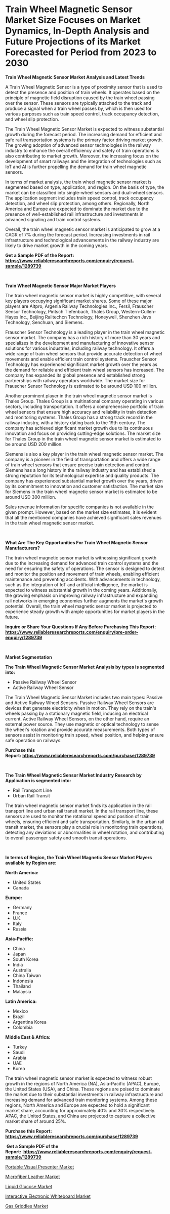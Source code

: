 <p><h1>Train Wheel Magnetic Sensor Market Size Focuses on Market Dynamics, In-Depth Analysis and Future Projections of its Market Forecasted for Period from 2023 to 2030</h1></p><p><strong>Train Wheel Magnetic Sensor Market Analysis and Latest Trends</strong></p>
<p><p>A Train Wheel Magnetic Sensor is a type of proximity sensor that is used to detect the presence and position of train wheels. It operates based on the principle of magnetic field disruption caused by the train wheel passing over the sensor. These sensors are typically attached to the track and produce a signal when a train wheel passes by, which is then used for various purposes such as train speed control, track occupancy detection, and wheel slip protection.</p><p>The Train Wheel Magnetic Sensor Market is expected to witness substantial growth during the forecast period. The increasing demand for efficient and safe rail transportation systems is the primary factor driving market growth. The growing adoption of advanced sensor technologies in the railway industry to enhance the overall efficiency and safety of train operations is also contributing to market growth. Moreover, the increasing focus on the development of smart railways and the integration of technologies such as IoT and AI is further propelling the demand for train wheel magnetic sensors.</p><p>In terms of market analysis, the train wheel magnetic sensor market is segmented based on type, application, and region. On the basis of type, the market can be classified into single-wheel sensors and dual-wheel sensors. The application segment includes train speed control, track occupancy detection, and wheel slip protection, among others. Regionally, North America and Europe are expected to dominate the market due to the presence of well-established rail infrastructure and investments in advanced signaling and train control systems.</p><p>Overall, the train wheel magnetic sensor market is anticipated to grow at a CAGR of 7% during the forecast period. Increasing investments in rail infrastructure and technological advancements in the railway industry are likely to drive market growth in the coming years.</p></p>
<p><strong>Get a Sample PDF of the Report:&nbsp; <a href="https://www.reliableresearchreports.com/enquiry/request-sample/1289739">https://www.reliableresearchreports.com/enquiry/request-sample/1289739</a></strong></p>
<p>&nbsp;</p>
<p><strong>Train Wheel Magnetic Sensor Major Market Players</strong></p>
<p><p>The train wheel magnetic sensor market is highly competitive, with several key players occupying significant market shares. Some of these major players are Altpro, Argenia Railway Technologies Inc., Fersil, Frauscher Sensor Technology, Pintsch Tiefenbach, Thales Group, Western-Cullen-Hayes Inc., Beijing Railtechcn Technology, Honeywell, Shenzhen Javs Technology, Senchuan, and Siemens.</p><p>Frauscher Sensor Technology is a leading player in the train wheel magnetic sensor market. The company has a rich history of more than 30 years and specializes in the development and manufacturing of innovative sensor solutions for various industries, including railway technology. It offers a wide range of train wheel sensors that provide accurate detection of wheel movements and enable efficient train control systems. Frauscher Sensor Technology has experienced significant market growth over the years as the demand for reliable and efficient train wheel sensors has increased. The company has expanded its global presence and established strong partnerships with railway operators worldwide. The market size for Frauscher Sensor Technology is estimated to be around USD 100 million.</p><p>Another prominent player in the train wheel magnetic sensor market is Thales Group. Thales Group is a multinational company operating in various sectors, including transportation. It offers a comprehensive portfolio of train wheel sensors that ensure high accuracy and reliability in train detection and monitoring systems. Thales Group has a strong track record in the railway industry, with a history dating back to the 19th century. The company has achieved significant market growth due to its continuous innovation and focus on providing cutting-edge solutions. The market size for Thales Group in the train wheel magnetic sensor market is estimated to be around USD 200 million.</p><p>Siemens is also a key player in the train wheel magnetic sensor market. The company is a pioneer in the field of transportation and offers a wide range of train wheel sensors that ensure precise train detection and control. Siemens has a long history in the railway industry and has established a strong reputation for its technological expertise and quality products. The company has experienced substantial market growth over the years, driven by its commitment to innovation and customer satisfaction. The market size for Siemens in the train wheel magnetic sensor market is estimated to be around USD 300 million.</p><p>Sales revenue information for specific companies is not available in the given prompt. However, based on the market size estimates, it is evident that all the mentioned companies have achieved significant sales revenues in the train wheel magnetic sensor market.</p></p>
<p>&nbsp;</p>
<p><strong>What Are The Key Opportunities For Train Wheel Magnetic Sensor Manufacturers?</strong></p>
<p><p>The train wheel magnetic sensor market is witnessing significant growth due to the increasing demand for advanced train control systems and the need for ensuring the safety of operations. The sensor is designed to detect and monitor the position and movement of train wheels, enabling efficient maintenance and preventing accidents. With advancements in technology, such as the integration of IoT and artificial intelligence, the market is expected to witness substantial growth in the coming years. Additionally, the growing emphasis on improving railway infrastructure and expanding rail networks in emerging economies further augments the market's growth potential. Overall, the train wheel magnetic sensor market is projected to experience steady growth with ample opportunities for market players in the future.</p></p>
<p><strong>Inquire or Share Your Questions If Any Before Purchasing This Report: <a href="https://www.reliableresearchreports.com/enquiry/pre-order-enquiry/1289739">https://www.reliableresearchreports.com/enquiry/pre-order-enquiry/1289739</a></strong></p>
<p>&nbsp;</p>
<p><strong>Market Segmentation</strong></p>
<p><strong>The Train Wheel Magnetic Sensor Market Analysis by types is segmented into:</strong></p>
<p><ul><li>Passive Railway Wheel Sensor</li><li>Active Railway Wheel Sensor</li></ul></p>
<p><p>The Train Wheel Magnetic Sensor Market includes two main types: Passive and Active Railway Wheel Sensors. Passive Railway Wheel Sensors are devices that generate electricity when in motion. They rely on the train's wheels passing by a stationary magnetic field, inducing an electrical current. Active Railway Wheel Sensors, on the other hand, require an external power source. They use magnetic or optical technology to sense the wheel's rotation and provide accurate measurements. Both types of sensors assist in monitoring train speed, wheel position, and helping ensure safe operation on railways.</p></p>
<p><strong>Purchase this Report:&nbsp;<a href="https://www.reliableresearchreports.com/purchase/1289739">https://www.reliableresearchreports.com/purchase/1289739</a></strong></p>
<p>&nbsp;</p>
<p><strong>The Train Wheel Magnetic Sensor Market Industry Research by Application is segmented into:</strong></p>
<p><ul><li>Rail Transport Line</li><li>Urban Rail Transit</li></ul></p>
<p><p>The train wheel magnetic sensor market finds its application in the rail transport line and urban rail transit market. In the rail transport line, these sensors are used to monitor the rotational speed and position of train wheels, ensuring efficient and safe transportation. Similarly, in the urban rail transit market, the sensors play a crucial role in monitoring train operations, detecting any deviations or abnormalities in wheel rotation, and contributing to overall passenger safety and smooth transit operations.</p></p>
<p>&nbsp;</p>
<p><strong>In terms of Region, the Train Wheel Magnetic Sensor Market Players available by Region are:</strong></p>
<p>
    <p> <strong> North America: </strong>
        <ul>
            <li>United States</li>
            <li>Canada</li>
        </ul>
        </p> 
    <p> <strong> Europe: </strong>
        <ul>
            <li>Germany</li>
            <li>France</li>
            <li>U.K.</li>
            <li>Italy</li>
            <li>Russia</li>
        </ul>
        </p> 
    <p> <strong> Asia-Pacific: </strong>
        <ul>
            <li>China</li>
            <li>Japan</li>
            <li>South Korea</li>
            <li>India</li>
            <li>Australia</li>
            <li>China Taiwan</li>
            <li>Indonesia</li>
            <li>Thailand</li>
            <li>Malaysia</li>
        </ul>
        </p> 
    <p> <strong> Latin America: </strong>
        <ul>
            <li>Mexico</li>
            <li>Brazil</li>
            <li>Argentina Korea</li>
            <li>Colombia</li>
        </ul>
        </p> 
    <p> <strong> Middle East & Africa: </strong>
        <ul>
            <li>Turkey</li>
            <li>Saudi</li>
            <li>Arabia</li>
            <li>UAE</li>
            <li>Korea</li>
        </ul>
    </p>
    </p>
<p><p>The train wheel magnetic sensor market is expected to witness robust growth in the regions of North America (NA), Asia-Pacific (APAC), Europe, the United States (USA), and China. These regions are poised to dominate the market due to their substantial investments in railway infrastructure and increasing demand for advanced train monitoring systems. Among these regions, North America and Europe are expected to hold a significant market share, accounting for approximately 40% and 30% respectively. APAC, the United States, and China are projected to capture a collective market share of around 25%.</p></p>
<p><strong>Purchase this Report: <a href="https://www.reliableresearchreports.com/purchase/1289739">https://www.reliableresearchreports.com/purchase/1289739</a></strong></p>
<p>&nbsp;<strong>Get a Sample PDF of the Report:&nbsp;&nbsp;<a href="https://www.reliableresearchreports.com/enquiry/request-sample/1289739">https://www.reliableresearchreports.com/enquiry/request-sample/1289739</a></strong></p>
<p><strong></strong></p>
<p><p><a href="https://www.linkedin.com/pulse/portable-visual-presenter-market-size-growth-forecast-from-1n1xe/">Portable Visual Presenter Market</a></p><p><a href="https://medium.com/@elsahermann/decoding-microfiber-leather-market-metrics-market-share-trends-and-growth-patterns-9eaf4b8b7282">Microfiber Leather Market</a></p><p><a href="https://medium.com/@verladurgan/liquid-glucose-market-comprehensive-assessment-by-type-application-and-geography-5c0468da018c">Liquid Glucose Market</a></p><p><a href="https://www.linkedin.com/pulse/decoding-interactive-electronic-whiteboard-market-deep-dive-jocme/">Interactive Electronic Whiteboard Market</a></p><p><a href="https://www.linkedin.com/pulse/gas-griddles-market-challenges-opportunities-growth-drivers-6bgke/">Gas Griddles Market</a></p></p>